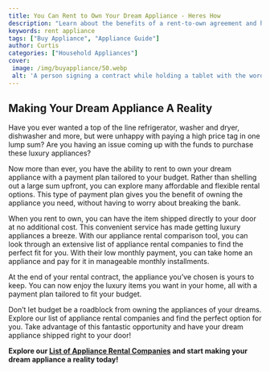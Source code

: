 ```yaml
---
title: You Can Rent to Own Your Dream Appliance - Heres How
description: "Learn about the benefits of a rent-to-own agreement and how you can get the appliances of your dreams without having to break the bank This blog post provides detailed information to help you make the right decision"
keywords: rent appliance
tags: ["Buy Appliance", "Appliance Guide"]
author: Curtis
categories: ["Household Appliances"]
cover: 
 image: /img/buyappliance/50.webp
 alt: 'A person signing a contract while holding a tablet with the words rent to own appliance visible on the screen'
---
```

## Making Your Dream Appliance A Reality 
 
Have you ever wanted a top of the line refrigerator, washer and dryer, dishwasher and more, but were unhappy with paying a high price tag in one lump sum? Are you having an issue coming up with the funds to purchase these luxury appliances? 

Now more than ever, you have the ability to rent to own your dream appliance with a payment plan tailored to your budget. Rather than shelling out a large sum upfront, you can explore many affordable and flexible rental options. This type of payment plan gives you the benefit of owning the appliance you need, without having to worry about breaking the bank. 

When you rent to own, you can have the item shipped directly to your door at no additional cost. This convenient service has made getting luxury appliances a breeze. With our appliance rental comparison tool, you can look through an extensive list of appliance rental companies to find the perfect fit for you. With their low monthly payment, you can take home an appliance and pay for it in manageable monthly installments. 

At the end of your rental contract, the appliance you’ve chosen is yours to keep. You can now enjoy the luxury items you want in your home, all with a payment plan tailored to fit your budget. 

Don’t let budget be a roadblock from owning the appliances of your dreams. Explore our list of appliance rental companies and find the perfect option for you. Take advantage of this fantastic opportunity and have your dream appliance shipped right to your door! 

**Explore our [List of Appliance Rental Companies](./pages/appliance-rental) and start making your dream appliance a reality today!**
